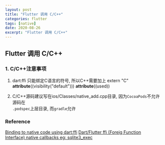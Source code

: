 ```yaml
---
layout: post
title: "Flutter 调用 C/C++"
categories: flutter
tags: [native]
date: 2020-08-26
excerpt: "Flutter 调用 C/C++"
---
```


## Flutter 调用 C/C++

### 1. C/C++注意事项

1. dart:ffi 只能绑定C语言的符号, 所以C++需要加上
    extern "C" __attribute__((visibility("default"))) __attribute__((used))

2. C/C++源码建议写在ios/Classes/native\_add.cpp目录, 因为`CocoaPods`不允许源码在  
    `.podspec`上层目录, 而`gradle`允许


### Reference
[Binding to native code using dart:ffi](https://flutter.dev/docs/development/platform-integration/c-interop)
[Dart/Flutter ffi (Foreig Function Interface) native callbacks eg: sqlite3_exec](https://stackoverflow.com/questions/61541354/dart-flutter-ffi-foreig-function-interface-native-callbacks-eg-sqlite3-exec)
